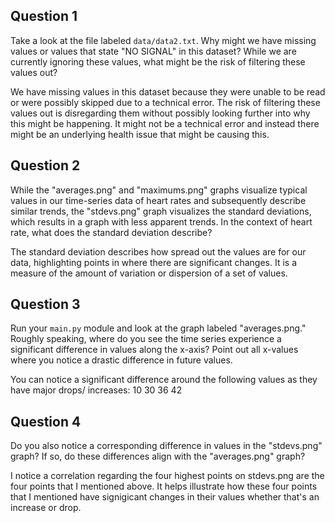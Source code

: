## Question 1

Take a look at the file labeled `data/data2.txt`. Why might we have missing values or values that state "NO SIGNAL" in this dataset? While we are currently ignoring these values, what might be the risk of filtering these values out?

We have missing values in this dataset because they were unable to be read or were possibly skipped due to a technical error. The risk of filtering these values out is disregarding them without possibly looking further into why this might be happening. It might not be a technical error and instead there might be an underlying health issue that might be causing this.

## Question 2

While the "averages.png" and "maximums.png" graphs visualize typical values in our time-series data of heart rates and subsequently describe similar trends, the "stdevs.png" graph visualizes the standard deviations, which results in a graph with less apparent trends. In the context of heart rate, what does the standard deviation describe?

The standard deviation describes how spread out the values are for our data, highlighting points in where there are significant changes. It is a measure of the amount of variation or dispersion of a set of values. 

## Question 3

Run your `main.py` module and look at the graph labeled "averages.png." Roughly speaking, where do you see the time series experience a significant difference in values along the x-axis? Point out all x-values where you notice a drastic difference in future values.

You can notice a significant difference around the following values as they have major drops/ increases:
10 
30 
36
42

## Question 4

Do you also notice a corresponding difference in values in the "stdevs.png" graph? If so, do these differences align with the "averages.png" graph? 

I notice a correlation regarding the four highest points on stdevs.png are the four points that I mentioned above. It helps illustrate how these four points that I mentioned have signigicant changes in their values whether that's an increase or drop.

